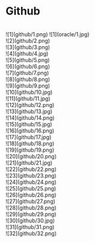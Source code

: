 Github
====
<br>
![1](github/1.png)
![1](oracle/1.jpg)
<br>
![2](github/2.png)
<br>
![3](github/3.png)
<br>
![4](github/4.jpg)
<br>
![5](github/5.png)
<br>
![6](github/6.png)
<br>
![7](github/7.png)
<br>
![8](github/8.png)
<br>
![9](github/9.png)
<br>
![10](github/10.jpg)
<br>
![11](github/11.jpg)
<br>
![12](github/12.png)
<br>
![13](github/13.jpg)
<br>
![14](github/14.png)
<br>
![15](github/15.jpg)
<br>
![16](github/16.png)
<br>
![17](github/17.jpg)
<br>
![18](github/18.png)
<br>
![19](github/19.png)
<br>
![20](github/20.png)
<br>
![21](github/21.jpg)
<br>
![22](github/22.png)
<br>
![23](github/23.png)
<br>
![24](github/24.png)
<br>
![25](github/25.png)
<br>
![26](github/26.png)
<br>
![27](github/27.png)
<br>
![28](github/28.png)
<br>
![29](github/29.png)
<br>
![30](github/30.jpg)
<br>
![31](github/31.png)
<br>
![32](github/32.png)
